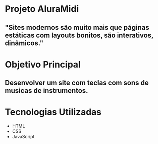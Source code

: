 # Projeto AluraMidi
## "Sites modernos são muito mais que páginas estáticas com layouts bonitos, são interativos, dinâmicos."

# Objetivo Principal
## Desenvolver um site com teclas com sons de musicas de instrumentos.

# Tecnologias Utilizadas
- HTML
- CSS
- JavaScript
